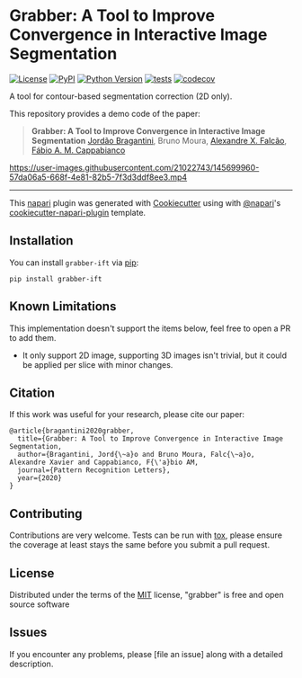 # Grabber: A Tool to Improve Convergence in Interactive Image Segmentation

[![License](https://img.shields.io/pypi/l/grabber.svg?color=green)](https://github.com/LIDS-UNICAMP/grabber/raw/master/LICENSE)
[![PyPI](https://img.shields.io/pypi/v/grabber.svg?color=green)](https://pypi.org/project/grabber)
[![Python Version](https://img.shields.io/pypi/pyversions/grabber.svg?color=green)](https://python.org)
[![tests](https://github.com/LIDS-UNICAMP/grabber/workflows/tests/badge.svg)](https://github.com/LIDS-UNICAMP/grabber/actions)
[![codecov](https://codecov.io/gh/LIDS-UNICAMP/grabber/branch/master/graph/badge.svg)](https://codecov.io/gh/LIDS-UNICAMP/grabber)

A tool for contour-based segmentation correction (2D only).

This repository provides a demo code of the paper:
> **Grabber: A Tool to Improve Convergence in Interactive Image Segmentation**
> [Jordão Bragantini](https://jookuma.github.io/), Bruno Moura, [Alexandre X. Falcão](http://lids.ic.unicamp.br/), [Fábio A. M. Cappabianco](https://scholar.google.com/citations?user=qmH9VEEAAAAJ&hl=en&oi=ao)

https://user-images.githubusercontent.com/21022743/145699960-57da06a5-668f-4e81-82b5-7f3d3ddf8ee3.mp4

----------------------------------

This [napari] plugin was generated with [Cookiecutter] using with [@napari]'s [cookiecutter-napari-plugin] template.

<!--
Don't miss the full getting started guide to set up your new package:
https://github.com/napari/cookiecutter-napari-plugin#getting-started

and review the napari docs for plugin developers:
https://napari.org/docs/plugins/index.html
-->

## Installation

You can install `grabber-ift` via [pip]:

    pip install grabber-ift


## Known Limitations

This implementation doesn't support the items below, feel free to open a PR to add them.

- It only support 2D image, supporting 3D images isn't trivial, but it could be applied per slice with minor changes.

## Citation

If this work was useful for your research, please cite our paper:

```
@article{bragantini2020grabber,
  title={Grabber: A Tool to Improve Convergence in Interactive Image Segmentation,
  author={Bragantini, Jord{\~a}o and Bruno Moura, Falc{\~a}o, Alexandre Xavier and Cappabianco, F{\'a}bio AM,
  journal={Pattern Recognition Letters},
  year={2020}
}
```

## Contributing

Contributions are very welcome. Tests can be run with [tox], please ensure
the coverage at least stays the same before you submit a pull request.

## License

Distributed under the terms of the [MIT] license,
"grabber" is free and open source software

## Issues

If you encounter any problems, please [file an issue] along with a detailed description.

[napari]: https://github.com/napari/napari
[Cookiecutter]: https://github.com/audreyr/cookiecutter
[@napari]: https://github.com/napari
[MIT]: http://opensource.org/licenses/MIT
[BSD-3]: http://opensource.org/licenses/BSD-3-Clause
[GNU GPL v3.0]: http://www.gnu.org/licenses/gpl-3.0.txt
[GNU LGPL v3.0]: http://www.gnu.org/licenses/lgpl-3.0.txt
[Apache Software License 2.0]: http://www.apache.org/licenses/LICENSE-2.0
[Mozilla Public License 2.0]: https://www.mozilla.org/media/MPL/2.0/index.txt
[cookiecutter-napari-plugin]: https://github.com/napari/cookiecutter-napari-plugin

[napari]: https://github.com/napari/napari
[tox]: https://tox.readthedocs.io/en/latest/
[pip]: https://pypi.org/project/pip/
[PyPI]: https://pypi.org/
